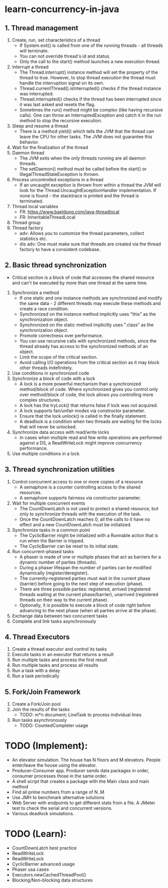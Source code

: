 # learn-concurrency-in-java
## 1. Thread management
1. Create, run, set characteristics of a thread
   * If System.exit() is called from one of the running threads - all threads will terminate.
   * You can not override thread's id and status.
   * Only the call to the start() method launches a new execution thread.
2. Interrupt a thread
   * The Thread.interrupt() instance method will set the property of the thread to true. However, to stop thread execution the thread must handle the interruption signal on its own.
   * Thread.currentThread().isInterrupted() checks if the thread instance was interrupted.
   * Thread.interrupted() checks if the thread has been interrupted since it was last asked and resets the flag.
   * Sometimes the run() method might be complex (like having recursive calls). One can throw an InterruptedException and catch it in the run method to stop the recursive execution.
3. Sleep and resume a thread
   * There is a method yield() which tells the JVM that the thread can leave the CPU for other tasks. The JVM does not guarantee this behavior.
4. Wait for the finalization of the thread
5. Daemon thread
   * The JVM exits when the only threads running are all daemon threads. 
   * The setDaemon() method must be called before the start() or IllegalThreadStateException is thrown.
6. Process uncontrolled exceptions in a thread
   * If an uncaught exception is thrown from within a thread the JVM will look for the Thread.UncaughtExceptionHandler implementation. If none is found - the stacktrace is printed and the thread is terminated.
7. Thread local variables
   * FR: https://www.baeldung.com/java-threadlocal
   * FR: InheritableThreadLocal
8. Thread group
9. Thread factory
   * adv: Allows you to customize the thread parameters, collect statistics etc.
   * dis adv: One must make sure that threads are created via the thread factory to have a consistent codebase.
## 2. Basic thread synchronization
   * Critical section is a block of code that accesses the shared resource and can't be executed by more than one thread at the same time.
1. Synchronize a method
   * If one static and one instance methods are synchronized and modify the same data - 2 different threads may execute these methods and create a race condition.
   * Synchronized on the instance method implicitly uses "this" as the synchronization object.
   * Synchronized on the static method implicitly uses ".class" as the synchronization object.
   * Promote correctness over performance.
   * You can use recursive calls with synchronized methods, since the thread already has access to the synchronized methods of an object.
   * Limit the scope of the critical section.
   * Avoid calling I/O operations from the critical section as it may block other threads indefinitely.
2. Use conditions in synchronized code
3. Synchronize a block of code with a lock
   * A lock is a more powerful mechanism than a synchronized method/block of code. Where synchronized gives you control only over method/block of code, the lock allows you controlling more complex structures.
   * A lock has the tryLock() that returns false if lock was not acquired.
   * A lock supports fair/unfair modes via constructor parameter.
   * Ensure that the lock.unlock() is called in the finally statement.
   * A deadlock is a condition when two threads are waiting for the locks that will never be unlocked.
4. Synchronize data access with read/write locks
   * In cases when multiple read and few write operations are performed against a DS, a ReadWriteLock might improve concurrency performance.
5. Use multiple conditions in a lock
## 3. Thread synchronization utilities
1. Control concurrent access to one or more copies of a resource
   * A semaphore is a counter controlling access to the shared resources.
   * A semaphore supports fairness via constructor parameter.
2. Wait for multiple concurrent events
   * The CountDownLatch is not used to protect a shared resource, but only to synchronize threads with the execution of the task.
   * Once the CountDownLatch reaches 0, all the calls to it have no effect and a new CountDownLatch must be initialized.
3. Synchronize tasks in a common point
   * The CyclicBarrier might be initialized with a Runnable action that is run when the Barrier is tripped.
   * The CyclicBarrier can be reset to its initial state.
4. Run concurrent-phased tasks
   * A phaser is made of one or multiple phases that act as barriers for a dynamic number of parties (threads).
   * During a phaser lifespan the number of parties can be modified dynamically (register/deregister).
   * The currently-registered parties must wait in the current phase (barrier) before going to the next step of execution (phase).
   * There are three possible parties: registered, arrived (registered threads waiting at the current phase/barrier), unarrived (registered threads on their way to the current phase).
   * Optionally, it is possible to execute a block of code right before advancing to the next phase (when all parties arrive at the phase).
5. Exchange data between two concurrent tasks
6. Complete and link tasks asynchronously
## 4. Thread Executors
1. Create a thread executor and control its tasks
2. Execute tasks in an executor that returns a result
3. Run multiple tasks and process the first result
4. Run multiple tasks and process all results
5. Run a task with a delay
6. Run a task periodically
## 5. Fork/Join Framework
1. Create a Fork/Join pool
2. Join the results of the tasks
   * TODO: m*n document; LineTask<Long> to process individual lines
3. Run tasks asynchronously
   * TODO: CountedCompleter usage
   
# TODO (Implement):
   * An elevator simulation. The house has N floors and M elevators. People enter/leave the house using the elevator.
   * Producer-Consumer app. Producer sends data packages in order, consumer processes those in the same order. 
   * A shell script that creates a package with the Main class and main method
   * Find all prime numbers from a range of N..M
   * Use JMH to benchmark alternative solutions
   * Web Server with endpoints to get different stats from a file. A JMeter test to check the serial and concurrent versions.
   * Various deadlock simulations.

# TODO (Learn):
  * CountDownLatch best practice
  * ReadWriteLock
  * ReadWriteLock
  * CyclicBarrier advanced usage
  * Phaser usa cases
  * Executors.newCachedThreadPool()
  * Blocking/Non-blocking data structures
